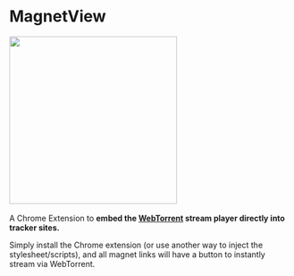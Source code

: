 # MagnetView
<img src="https://s15.postimg.org/iqi10yj8b/icon.png" width="300"><br><br>
A Chrome Extension to **embed the [WebTorrent](https://github.com/feross/webtorrent) stream player directly into tracker sites.** 

Simply install the Chrome extension (or use another way to inject the stylesheet/scripts), and all magnet links will have a button to instantly stream via WebTorrent.  
